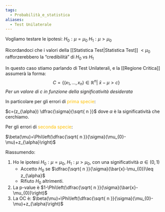 ```yaml
---
tags:
  - Probabilità_e_statistica
aliases:
  - Test Unilaterale
---
```


Vogliamo testare le ipotesi:
$H_{0}:\mu=\mu_{0}$
$H_{1}:\mu>\mu_{0}$

Ricordandoci che i valori della [[Statistica Test|Statistica Test]] $<\mu_{0}$ rafforzerebbero la “credibilità” di $H_{0}$ vs $H_{1}$

In questo caso stiamo parlando di Test Unilaterali, e la [[Regione Critica]] assumerà la forma:
$$C=\{(x_{1},\dots ,x_{n})\in \mathbb{R}^n|\ \bar{x}-\mu>c\}$$
*Per un valore di c in funzione della significatività desiderata*

In particolare per gli errori di <font color="#ffc000">prima specie</font>:

$c=(z_{\alpha}) \dfrac{\sigma}{\sqrt{ n }}$ dove $\alpha$ è la significatività che cerchiamo.

Per gli errori di <font color="#ffc000">seconda specie</font>:

$\beta(\mu)=\Phi\left(\dfrac{\sqrt{ n }}{\sigma}(\mu_{0}-\mu)+z_{\alpha}\right)$

Riassumendo:

1. Ho le ipotesi $H_{0}:\mu=\mu_{0}$, $H_{1}:\mu>\mu_{0}$, con una significatività $\alpha\in(0,1)$
	- Accetto $H_{0}$ se $\dfrac{\sqrt{ n }}{\sigma}(\bar{x}-\mu_{0})\leq z_{\alpha}$
	- Rifiuto $H_{0}$ altrimenti.
2. La p-value è $1-\Phi\left(\dfrac{\sqrt{ n }}{\sigma}(\bar{x}-\mu_{0})\right)$
3. La OC è: $\beta(\mu)=\Phi\left(\dfrac{\sqrt{ n }}{\sigma}(\mu_{0}-\mu)+z_{\alpha}\right)$